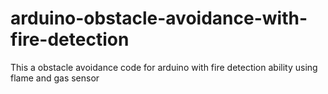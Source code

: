 # arduino-obstacle-avoidance-with-fire-detection
This a obstacle avoidance code for arduino with fire detection ability using flame and gas sensor
